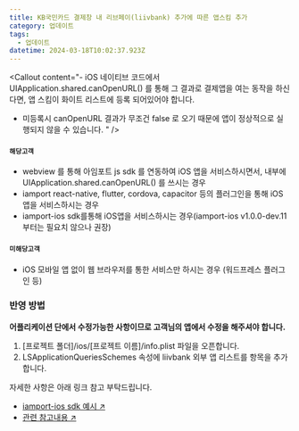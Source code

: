 ```yaml
---
title: KB국민카드 결제창 내 리브페이(liivbank) 추가에 따른 앱스킴 추가
category: 업데이트
tags:
  - 업데이트
datetime: 2024-03-18T10:02:37.923Z
---
```


<Callout content="- iOS 네이티브 코드에서 UIApplication.shared.canOpenURL() 를 통해
그 결과로 결제앱을 여는 동작을 하신다면, 앱 스킴이 화이트 리스트에 등록 되어있어야 합니다.
- 미등록시 canOpenURL 결과가 무조건 false 로 오기 때문에 앱이 정상적으로 실행되지 않을 수 있습니다.
" />

#### **`해당고객`**

- webview 를 통해 아임포트 js sdk 를 연동하여 iOS 앱을 서비스하시면서, 내부에 UIApplication.shared.canOpenURL() 를 쓰시는 경우
- iamport react-native, flutter, cordova, capacitor 등의 플러그인을 통해 iOS 앱을 서비스하시는 경우
- iamport-ios sdk를통해 iOS앱을 서비스하시는 경우(iamport-ios v1.0.0-dev.11부터는 필요치 않으나 권장)

#### **`미해당고객`**

- iOS 모바일 앱 없이 웹 브라우저를 통한 서비스만 하시는 경우 (워드프레스 플러그인 등)

### **반영 방법**

**어플리케이션 단에서 수정가능한 사항이므로 고객님의 앱에서 수정을 해주셔야 합니다.**

1. \[프로젝트 폴더]/ios/\[프로젝트 이름]/info.plist 파일을 오픈합니다.
2. LSApplicationQueriesSchemes 속성에 liivbank 외부 앱 리스트를 항목을 추가합니다.

자세한 사항은 아래 링크 참고 부탁드립니다.

- [iamport-ios sdk 예시 ↗](https://github.com/iamport/iamport-ios/blob/e070cd4ce932660349cbfeb99e309004fc7fc392/Example/iamport-ios/Info.plist#L66)
- [관련 참고내용 ↗](https://developer.apple.com/documentation/uikit/uiapplication/1622952-canopenurl)

